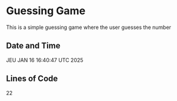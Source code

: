 # Guessing Game
This is a simple guessing game where the user guesses the number 

## Date and Time
JEU JAN 16 16:40:47 UTC 2025

## Lines of Code
22
